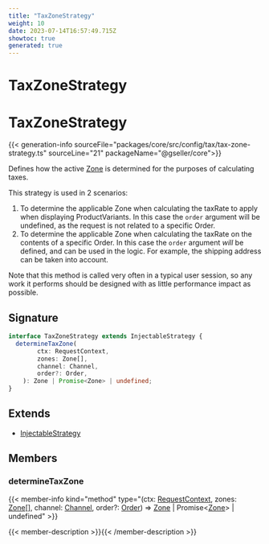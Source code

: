 ```yaml
---
title: "TaxZoneStrategy"
weight: 10
date: 2023-07-14T16:57:49.715Z
showtoc: true
generated: true
---
```

<!-- This file was generated from the Vendure source. Do not modify. Instead, re-run the "docs:build" script -->

# TaxZoneStrategy
<div class="symbol">


# TaxZoneStrategy

{{< generation-info sourceFile="packages/core/src/config/tax/tax-zone-strategy.ts" sourceLine="21" packageName="@gseller/core">}}

Defines how the active <a href='/typescript-api/entities/zone#zone'>Zone</a> is determined for the purposes of calculating taxes.

This strategy is used in 2 scenarios:

1. To determine the applicable Zone when calculating the taxRate to apply when displaying ProductVariants. In this case the
`order` argument will be undefined, as the request is not related to a specific Order.
2. To determine the applicable Zone when calculating the taxRate on the contents of a specific Order. In this case the
`order` argument _will_ be defined, and can be used in the logic. For example, the shipping address can be taken into account.

Note that this method is called very often in a typical user session, so any work it performs should be designed with as little
performance impact as possible.

## Signature

```TypeScript
interface TaxZoneStrategy extends InjectableStrategy {
  determineTaxZone(
        ctx: RequestContext,
        zones: Zone[],
        channel: Channel,
        order?: Order,
    ): Zone | Promise<Zone> | undefined;
}
```
## Extends

 * <a href='/typescript-api/common/injectable-strategy#injectablestrategy'>InjectableStrategy</a>


## Members

### determineTaxZone

{{< member-info kind="method" type="(ctx: <a href='/typescript-api/request/request-context#requestcontext'>RequestContext</a>, zones: <a href='/typescript-api/entities/zone#zone'>Zone</a>[], channel: <a href='/typescript-api/entities/channel#channel'>Channel</a>, order?: <a href='/typescript-api/entities/order#order'>Order</a>) => <a href='/typescript-api/entities/zone#zone'>Zone</a> | Promise&#60;<a href='/typescript-api/entities/zone#zone'>Zone</a>&#62; | undefined"  >}}

{{< member-description >}}{{< /member-description >}}


</div>
